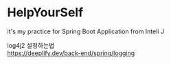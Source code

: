 # HelpYourSelf

it's my practice for Spring Boot Application from Inteli J


log4j2 설정하는법
<br>
https://deeplify.dev/back-end/spring/logging


